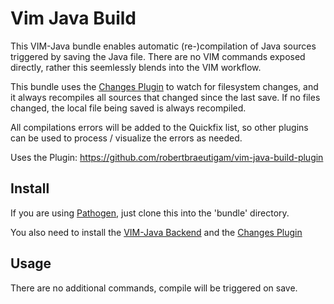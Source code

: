 Vim Java Build
==============

This VIM-Java bundle enables automatic (re-)compilation of Java sources triggered
by saving the Java file. There are no VIM commands exposed directly, rather this
seemlessly blends into the VIM workflow. 

This bundle uses the [Changes Plugin](https://github.com/robertbraeutigam/vim-java-changes)
to watch for filesystem changes, and it always recompiles all sources that changed
since the last save. If no files changed, the local file being saved is always recompiled.

All compilations errors will be added to the Quickfix list, so other plugins can be used to
process / visualize the errors as needed.

Uses the Plugin: https://github.com/robertbraeutigam/vim-java-build-plugin

## Install

If you are using [Pathogen](https://github.com/tpope/vim-pathogen), just clone this into the 'bundle' directory.

You also need to install the [VIM-Java Backend](https://github.com/robertbraeutigam/vim-java-backend) and the
[Changes Plugin](https://github.com/robertbraeutigam/vim-java-changes)

## Usage

There are no additional commands, compile will be triggered on save.

